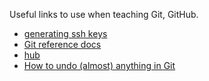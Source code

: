 Useful links to use when teaching Git, GitHub.

- [generating ssh keys](https://help.github.com/articles/generating-ssh-keys/)
- [Git reference docs](http://git-scm.com/docs)
- [hub](https://hub.github.com)
- [How to undo (almost) anything in Git](https://github.com/blog/2019-how-to-undo-almost-anything-with-git)

